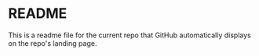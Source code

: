 # README #
This is a readme file for the current repo that GitHub automatically displays on the repo's landing page.

